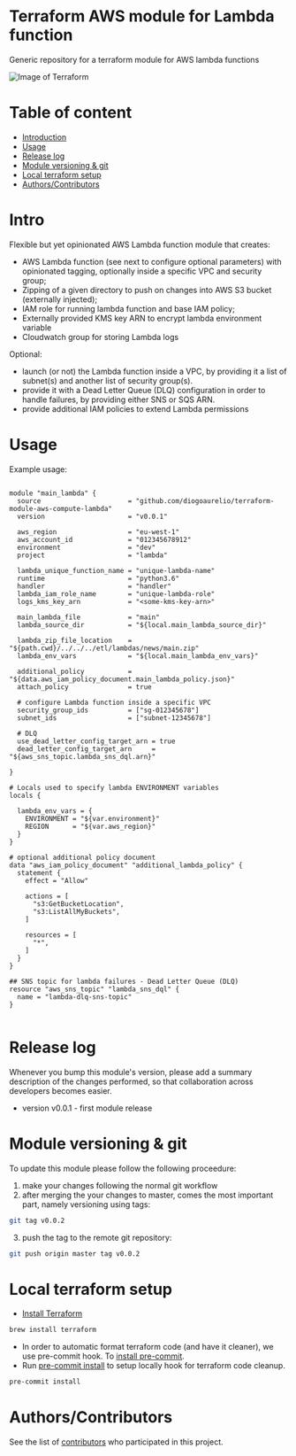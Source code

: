 Terraform AWS module for Lambda function
========================================

Generic repository for a terraform module for AWS lambda functions

![Image of Terraform](https://i.imgur.com/Jj2T26b.jpg)

# Table of content

- [Introduction](#intro)
- [Usage](#usage)
- [Release log](#release-log)
- [Module versioning & git](#module-versioning-&-git)
- [Local terraform setup](#local-terraform-setup)
- [Authors/Contributors](#authorscontributors)


# Intro

Flexible but yet opinionated AWS Lambda function module that creates:
- AWS Lambda function (see next to configure optional parameters) with opinionated tagging, optionally inside a specific VPC and security group;
- Zipping of a given directory to push on changes into AWS S3 bucket (externally injected);
- IAM role for running lambda function and base IAM policy;
- Externally provided KMS key ARN to encrypt lambda environment variable
- Cloudwatch group for storing Lambda logs

Optional:

- launch (or not) the Lambda function inside a VPC, by providing it a list of subnet(s) and another list of security group(s).
- provide it with a Dead Letter Queue (DLQ) configuration in order to handle failures, by providing either SNS or SQS ARN.
- provide additional IAM policies to extend Lambda permissions

# Usage

Example usage:

```hcl

module "main_lambda" {
  source                      = "github.com/diogoaurelio/terraform-module-aws-compute-lambda"
  version                     = "v0.0.1"

  aws_region                  = "eu-west-1"
  aws_account_id              = "012345678912"
  environment                 = "dev"
  project                     = "lambda"

  lambda_unique_function_name = "unique-lambda-name"
  runtime                     = "python3.6"
  handler                     = "handler"
  lambda_iam_role_name        = "unique-lambda-role"
  logs_kms_key_arn            = "<some-kms-key-arn>"

  main_lambda_file            = "main"
  lambda_source_dir           = "${local.main_lambda_source_dir}"

  lambda_zip_file_location    = "${path.cwd}/../../../etl/lambdas/news/main.zip"
  lambda_env_vars             = "${local.main_lambda_env_vars}"

  additional_policy           = "${data.aws_iam_policy_document.main_lambda_policy.json}"
  attach_policy               = true

  # configure Lambda function inside a specific VPC
  security_group_ids          = ["sg-012345678"]
  subnet_ids                  = ["subnet-12345678"]

  # DLQ
  use_dead_letter_config_target_arn = true
  dead_letter_config_target_arn     = "${aws_sns_topic.lambda_sns_dql.arn}"

}

# Locals used to specify lambda ENVIRONMENT variables
locals {

  lambda_env_vars = {
    ENVIRONMENT = "${var.environment}"
    REGION      = "${var.aws_region}"
  }
}

# optional additional policy document
data "aws_iam_policy_document" "additional_lambda_policy" {
  statement {
    effect = "Allow"

    actions = [
      "s3:GetBucketLocation",
      "s3:ListAllMyBuckets",
    ]

    resources = [
      "*",
    ]
  }
}

## SNS topic for lambda failures - Dead Letter Queue (DLQ)
resource "aws_sns_topic" "lambda_sns_dql" {
  name = "lambda-dlq-sns-topic"
}


```


# Release log

Whenever you bump this module's version, please add a summary description of the changes performed, so that collaboration across developers becomes easier.

* version v0.0.1 - first module release

# Module versioning & git

To update this module please follow the following proceedure:

1) make your changes following the normal git workflow
2) after merging the your changes to master, comes the most important part, namely versioning using tags:

```bash
git tag v0.0.2
```

3) push the tag to the remote git repository:
```bash
git push origin master tag v0.0.2
```

# Local terraform setup

* [Install Terraform](https://www.terraform.io/)

```bash
brew install terraform
```

* In order to automatic format terraform code (and have it cleaner), we use pre-commit hook. To [install pre-commit](https://pre-commit.com/#install).
* Run [pre-commit install](https://pre-commit.com/#usage) to setup locally hook for terraform code cleanup.

```bash
pre-commit install
```


# Authors/Contributors

See the list of [contributors](https://github.com/diogoaurelio/terraform-module-aws-compute-lambda/graphs/contributors) who participated in this project.
